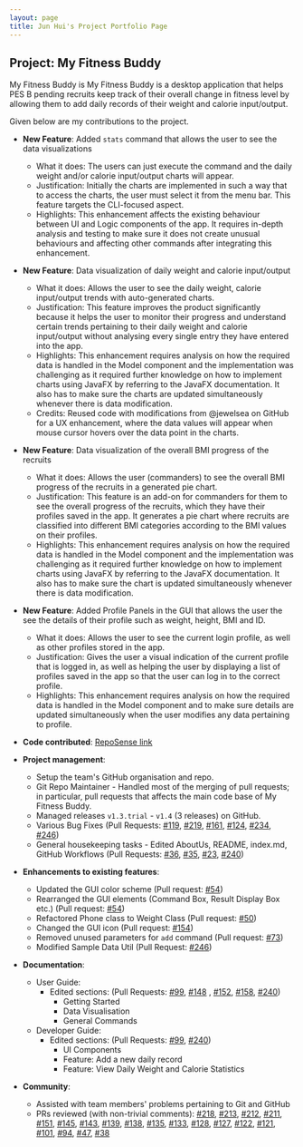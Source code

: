 ```yaml
---
layout: page
title: Jun Hui's Project Portfolio Page
---
```


## Project: My Fitness Buddy

My Fitness Buddy is My Fitness Buddy is a desktop application that helps PES B pending recruits keep track of their
overall change in fitness level by allowing them to add daily records of their weight and calorie input/output.  

Given below are my contributions to the project.

* **New Feature**: Added `stats` command that allows the user to see the data visualizations
  * What it does: The users can just execute the command and the daily weight and/or calorie input/output
  charts will appear.
  * Justification: Initially the charts are implemented in such a way that to access the charts, the user must select it
  from the menu bar. This feature targets the CLI-focused aspect.
  * Highlights: This enhancement affects the existing behaviour between UI and Logic components of the app.
  It requires in-depth analysis and testing to make sure it does not create unusual behaviours and affecting other
   commands after integrating this enhancement.  

* **New Feature**: Data visualization of daily weight and calorie input/output
  * What it does: Allows the user to see the daily weight, calorie input/output trends
  with auto-generated charts.
  * Justification: This feature improves the product significantly because it helps the user to monitor their
  progress and understand certain trends pertaining to their daily weight and calorie input/output without analysing
  every single entry they have entered into the app.
  * Highlights: This enhancement requires analysis on how the required data is handled in the Model component and the
  implementation was challenging as it required further knowledge on how to implement charts using JavaFX by referring
  to the JavaFX documentation. It also has to make sure the charts are updated simultaneously whenever there is data modification.
  * Credits: Reused code with modifications from @jewelsea on GitHub for a UX enhancement, where the data values
  will appear when mouse cursor hovers over the data point in the charts.
  
* **New Feature**: Data visualization of the overall BMI progress of the recruits
  * What it does: Allows the user (commanders) to see the overall BMI progress of the recruits in a generated pie chart.
  * Justification: This feature is an add-on for commanders for them to see the overall progress of the recruits,
  which they have their profiles saved in the app. It generates a pie chart where recruits are classified into different
  BMI categories according to the BMI values on their profiles.
  * Highlights: This enhancement requires analysis on how the required data is handled in the Model component and the
  implementation was challenging as it required further knowledge on how to implement charts using JavaFX by referring
  to the JavaFX documentation. It also has to make sure the chart is updated simultaneously whenever there is data modification.

* **New Feature**: Added Profile Panels in the GUI that allows the user the see the details of
their profile such as weight, height, BMI and ID.
  * What it does: Allows the user to see the current login profile, as well as other profiles stored in the app.
  * Justification: Gives the user a visual indication of the current profile that is logged in, as well as helping
  the user by displaying a list of profiles saved in the app so that the user can log in to the correct profile. 
  * Highlights:  This enhancement requires analysis on how the required data is handled in the Model component and to
  make sure details are updated simultaneously when the user modifies any data pertaining to profile.

* **Code contributed**: [RepoSense link](https://nus-cs2103-ay2021s1.github.io/tp-dashboard/#breakdown=true&search=junhui-phoon&sort=groupTitle&sortWithin=title&since=2020-08-14&timeframe=commit&mergegroup=&groupSelect=groupByRepos&checkedFileTypes=docs~functional-code~test-code~other)

* **Project management**:
  * Setup the team's GitHub organisation and repo.
  * Git Repo Maintainer - Handled most of the merging of pull requests; in particular, pull
  requests that affects the main code base of My Fitness Buddy.
  * Managed releases `v1.3.trial` - `v1.4` (3 releases) on GitHub.
  * Various Bug Fixes (Pull Requests: [\#119](https://github.com/AY2021S1-CS2103T-W11-3/tp/pull/119), [\#219](https://github.com/AY2021S1-CS2103T-W11-3/tp/pull/219),
  [\#161](https://github.com/AY2021S1-CS2103T-W11-3/tp/pull/161), [\#124](https://github.com/AY2021S1-CS2103T-W11-3/tp/pull/124), [\#234](https://github.com/AY2021S1-CS2103T-W11-3/tp/pull/234),
  [\#246](https://github.com/AY2021S1-CS2103T-W11-3/tp/pull/246))
  * General housekeeping tasks - Edited AboutUs, README, index.md, GitHub Workflows (Pull Requests: [\#36](https://github.com/AY2021S1-CS2103T-W11-3/tp/pull/36), [\#35](https://github.com/AY2021S1-CS2103T-W11-3/tp/pull/35),
     [\#23](https://github.com/AY2021S1-CS2103T-W11-3/tp/pull/23), [\#240](https://github.com/AY2021S1-CS2103T-W11-3/tp/pull/240))
  

* **Enhancements to existing features**:
  * Updated the GUI color scheme (Pull request: [\#54](https://github.com/AY2021S1-CS2103T-W11-3/tp/pull/54))
  * Rearranged the GUI elements (Command Box, Result Display Box etc.) (Pull request: [\#54](https://github.com/AY2021S1-CS2103T-W11-3/tp/pull/54))
  * Refactored Phone class to Weight Class (Pull request: [\#50](https://github.com/AY2021S1-CS2103T-W11-3/tp/pull/50))
  * Changed the GUI icon (Pull request: [\#154](https://github.com/AY2021S1-CS2103T-W11-3/tp/pull/154))
  * Removed unused parameters for `add` command (Pull request: [\#73](https://github.com/AY2021S1-CS2103T-W11-3/tp/pull/73))
  * Modified Sample Data Util (Pull Request: [\#246](https://github.com/AY2021S1-CS2103T-W11-3/tp/pull/246))

* **Documentation**:
  * User Guide:
    * Edited sections: (Pull Requests: [\#99](https://github.com/AY2021S1-CS2103T-W11-3/tp/pull/99),
                         [\#148](https://github.com/AY2021S1-CS2103T-W11-3/tp/pull/148) , [\#152](https://github.com/AY2021S1-CS2103T-W11-3/tp/pull/152),
                         [\#158](https://github.com/AY2021S1-CS2103T-W11-3/tp/pull/158), [\#240](https://github.com/AY2021S1-CS2103T-W11-3/tp/pull/240))
        * Getting Started
        * Data Visualisation
        * General Commands
  * Developer Guide:
    * Edited sections: (Pull Requests: [\#99](https://github.com/AY2021S1-CS2103T-W11-3/tp/pull/99/files), [\#240](https://github.com/AY2021S1-CS2103T-W11-3/tp/pull/240)) 
        * UI Components
        * Feature: Add a new daily record
        * Feature: View Daily Weight and Calorie Statistics
  

* **Community**:
  * Assisted with team members' problems pertaining to Git and GitHub 
  * PRs reviewed (with non-trivial comments): 
  [\#218](https://github.com/AY2021S1-CS2103T-W11-3/tp/pull/218),
  [\#213](https://github.com/AY2021S1-CS2103T-W11-3/tp/pull/213),
  [\#212](https://github.com/AY2021S1-CS2103T-W11-3/tp/pull/212),
  [\#211](https://github.com/AY2021S1-CS2103T-W11-3/tp/pull/211),
  [\#151](https://github.com/AY2021S1-CS2103T-W11-3/tp/pull/151),
  [\#145](https://github.com/AY2021S1-CS2103T-W11-3/tp/pull/145),
  [\#143](https://github.com/AY2021S1-CS2103T-W11-3/tp/pull/143),
  [\#139](https://github.com/AY2021S1-CS2103T-W11-3/tp/pull/139),
  [\#138](https://github.com/AY2021S1-CS2103T-W11-3/tp/pull/138),
  [\#135](https://github.com/AY2021S1-CS2103T-W11-3/tp/pull/135),
  [\#133](https://github.com/AY2021S1-CS2103T-W11-3/tp/pull/133),
  [\#128](https://github.com/AY2021S1-CS2103T-W11-3/tp/pull/121),
  [\#127](https://github.com/AY2021S1-CS2103T-W11-3/tp/pull/127),
  [\#122](https://github.com/AY2021S1-CS2103T-W11-3/tp/pull/122),
  [\#121](https://github.com/AY2021S1-CS2103T-W11-3/tp/pull/121),
  [\#101](https://github.com/AY2021S1-CS2103T-W11-3/tp/pull/101),
  [\#94](https://github.com/AY2021S1-CS2103T-W11-3/tp/pull/94),
  [\#47](https://github.com/AY2021S1-CS2103T-W11-3/tp/pull/47),
  [\#38](https://github.com/AY2021S1-CS2103T-W11-3/tp/pull/38)
